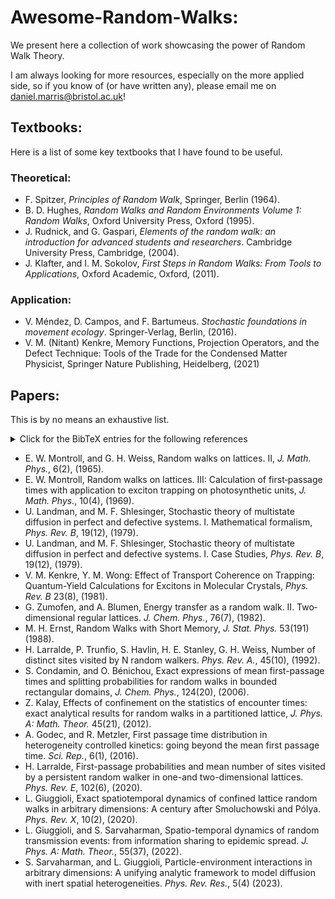 # Awesome-Random-Walks:
We present here a collection of work showcasing the power of Random Walk Theory. 

I am always looking for more resources, especially on the more applied side, so if you know of (or have written any), please email me on daniel.marris@bristol.ac.uk!

## Textbooks:
Here is a list of some key textbooks that I have found to be useful.
### Theoretical:
+ F. Spitzer, *Principles of Random Walk*, Springer, Berlin (1964).
+ B. D. Hughes, *Random Walks and Random Environments Volume 1: Random Walks*, Oxford University Press, Oxford (1995).
+ J. Rudnick, and G. Gaspari, *Elements of the random walk: an introduction for advanced students and researchers*. Cambridge University Press, Cambridge, (2004).
+ J. Klafter, and I. M. Sokolov, *First Steps in Random Walks: From Tools to Applications*, Oxford Academic, Oxford, (2011).

### Application:
+ V. Méndez, D. Campos, and F. Bartumeus. *Stochastic foundations in movement ecology*. Springer-Verlag, Berlin, (2016).
+ V. M. (Nitant) Kenkre, Memory Functions, Projection Operators, and the Defect Technique: Tools of the Trade for the Condensed Matter Physicist, Springer Nature Publishing, Heidelberg, (2021)

## Papers: 
This is by no means an exhaustive list.


<details>
<summary>Click for the BibTeX entries for the following references</summary>
<br>
@article{montroll1965random,<br>
&nbsp;&nbsp;&nbsp; title={Random walks on lattices. II}, <br>
&nbsp;&nbsp;&nbsp; author={Montroll, Elliott W and Weiss, George H},<br>
&nbsp;&nbsp;&nbsp; journal={Journal of Mathematical Physics},<br>
&nbsp;&nbsp;&nbsp; volume={6},<br>
&nbsp;&nbsp;&nbsp; number={2},<br>
&nbsp;&nbsp;&nbsp; pages={167--181},<br>
&nbsp;&nbsp;&nbsp; year={1965},<br>
&nbsp;&nbsp;&nbsp; publisher={American Institute of Physics}<br>
}

@article{montroll1969random,
  
  title={Random walks on lattices. III. Calculation of first-passage times with application to exciton trapping on photosynthetic units},
  
  author={Montroll, Elliott W},
  
  journal={Journal of Mathematical Physics},
  
  volume={10},
  
  number={4},
  
  pages={753--765},
  
  year={1969},
  
  publisher={American Institute of Physics}
}

@article{landman1979stochastic,
  
  title={Stochastic theory of multistate diffusion in perfect and defective systems. I. Mathematical formalism},
  
  author={Landman, Uzi and Shlesinger, Michael F},
  
  journal={Physical Review B},
  
  volume={19},
  
  number={12},
  
  pages={6207},
  
  year={1979},
  
  publisher={APS}
}

@article{landman1979stochastic,
  
  title={Stochastic theory of multistate diffusion in perfect and defective systems. II. Case studies},
  
  author={Landman, Uzi and Shlesinger, Michael F},
  
  journal={Physical Review B},
  
  volume={19},
  
  number={12},
  
  pages={6220},
  
  year={1979},
  
  publisher={APS}
}

@article{kenkre1981effect,
  
  title={Effect of transport coherence on trapping: Quantum-yield calculations for excitons in molecular crystals},
  
  author={Kenkre, VM and Wong, YM},
  
  journal={Physical Review B},
  
  volume={23},
  
  number={8},
  
  pages={3748},
  
  year={1981},
  
  publisher={APS}
}

@article{zumofen1982energy,
  
  title={Energy transfer as a random walk. II. Two-dimensional regular lattices},
  
  author={Zumofen, Gert and Blumen, Alexander},
  
  journal={The Journal of Chemical Physics},
  
  volume={76},
  
  number={7},
  
  pages={3713--3731},
  
  year={1982},
  
  publisher={American Institute of Physics}
}

@article{ernst1988random,
  
  title={Random walks with short memory},
  
  author={Ernst, Matthieu H},
  
  journal={Journal of statistical physics},
  
  volume={53},
  
  pages={191--201},
  
  year={1988},
  
  publisher={Springer}
}

@article{larralde1992number,
  
  title={Number of distinct sites visited by N random walkers},
  
  author={Larralde, Hernan and Trunfio, Paul and Havlin, Shlomo and Stanley, H Eugene and Weiss, George H},
  
  journal={Physical Review A},
  
  volume={45},
  
  number={10},
  
  pages={7128},
  
  year={1992},
  
  publisher={APS}
}

@article{condamin2006exact,
  
  title={Exact expressions of mean first-passage times and splitting probabilities for random walks in bounded rectangular domains},
  
  author={Condamin, S and B{\'e}nichou, O},
  
  journal={The Journal of chemical physics},
  
  volume={124},
  
  number={20},
  
  pages={206103},
  
  year={2006},
  
  publisher={American Institute of Physics}
}

@article{kalay2012effects,

  title={Effects of confinement on the statistics of encounter times: exact analytical results for random walks in a partitioned lattice},
  
  author={Kalay, Ziya},
  
  journal={Journal of Physics A: Mathematical and Theoretical},
  
  volume={45},
  
  number={21},
  
  pages={215001},
  
  year={2012},
  
  publisher={IOP Publishing}
}


</details>

+ E. W. Montroll, and G. H. Weiss, Random walks on lattices. II, *J. Math. Phys.*, 6(2), (1965).
+ E. W. Montroll, Random walks on lattices. III: Calculation of first‐passage times with application to exciton trapping on photosynthetic units, *J. Math. Phys.*, 10(4), (1969).
+ U. Landman, and M. F. Shlesinger, Stochastic theory of multistate diffusion in perfect and defective systems. I. Mathematical formalism, *Phys. Rev. B*, 19(12), (1979).
+ U. Landman, and M. F. Shlesinger, Stochastic theory of multistate diffusion in perfect and defective systems. I. Case Studies, *Phys. Rev. B*, 19(12), (1979).
+ V. M. Kenkre, Y. M. Wong: Effect of Transport Coherence on Trapping: Quantum-Yield Calculations for Excitons in Molecular Crystals, *Phys. Rev. B* 23(8), (1981).
+ G. Zumofen, and A. Blumen, Energy transfer as a random walk. II. Two‐dimensional regular lattices. *J. Chem. Phys.*, 76(7), (1982).
+ M. H. Ernst, Random Walks with Short Memory, *J. Stat. Phys.* 53(191) (1988).
+ H. Larralde, P. Trunfio, S. Havlin, H. E. Stanley, G. H. Weiss, Number of distinct sites visited by N random walkers. *Phys. Rev. A.*, 45(10), (1992).
+ S. Condamin, and O. Bénichou, Exact expressions of mean first-passage times and splitting probabilities for random walks in bounded rectangular domains, *J. Chem. Phys.*, 124(20), (2006).
+ Z. Kalay, Effects of confinement on the statistics of encounter times: exact analytical results for random walks in a partitioned lattice, *J. Phys. A: Math. Theor.* 45(21), (2012).
+ A. Godec, and R. Metzler, First passage time distribution in heterogeneity controlled kinetics: going beyond the mean first passage time. *Sci. Rep.*, 6(1), (2016).
+ H. Larralde, First-passage probabilities and mean number of sites visited by a persistent random walker in one-and two-dimensional lattices. *Phys. Rev. E*, 102(6),  (2020). 
+ L. Giuggioli, Exact spatiotemporal dynamics of confined lattice random walks in arbitrary dimensions: A century after Smoluchowski and Pólya. *Phys. Rev. X*, 10(2), (2020). 
+ L. Giuggioli, and S. Sarvaharman, Spatio-temporal dynamics of random transmission events: from information sharing to epidemic spread. *J. Phys. A: Math. Theor.*, 55(37), (2022).
+ S. Sarvaharman, and L. Giuggioli, Particle-environment interactions in arbitrary dimensions: A unifying analytic framework to model diffusion with inert spatial heterogeneities. *Phys. Rev. Res.*, 5(4) (2023).
